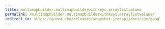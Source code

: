 ```yaml
---
title: multimapbuilder.multimapbuilderwithkeys.arraylistvalues
permalink: /multimapbuilder.multimapbuilderwithkeys.arraylistvalues/
redirect_to: https://guava.dev/releases/snapshot-jre/api/docs/com/google/common/collect/MultimapBuilder.MultimapBuilderWithKeys.html#arrayListValues--
---
```

